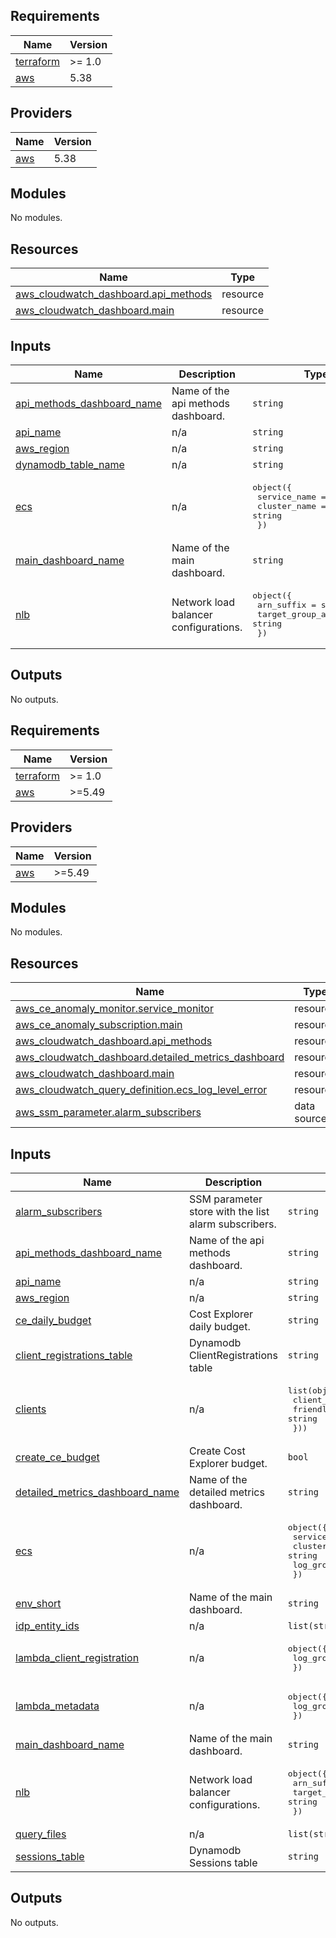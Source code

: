 ## Requirements

| Name | Version |
|------|---------|
| <a name="requirement_terraform"></a> [terraform](#requirement\_terraform) | >= 1.0 |
| <a name="requirement_aws"></a> [aws](#requirement\_aws) | 5.38 |

## Providers

| Name | Version |
|------|---------|
| <a name="provider_aws"></a> [aws](#provider\_aws) | 5.38 |

## Modules

No modules.

## Resources

| Name | Type |
|------|------|
| [aws_cloudwatch_dashboard.api_methods](https://registry.terraform.io/providers/hashicorp/aws/5.38/docs/resources/cloudwatch_dashboard) | resource |
| [aws_cloudwatch_dashboard.main](https://registry.terraform.io/providers/hashicorp/aws/5.38/docs/resources/cloudwatch_dashboard) | resource |

## Inputs

| Name | Description | Type | Default | Required |
|------|-------------|------|---------|:--------:|
| <a name="input_api_methods_dashboard_name"></a> [api\_methods\_dashboard\_name](#input\_api\_methods\_dashboard\_name) | Name of the api methods dashboard. | `string` | n/a | yes |
| <a name="input_api_name"></a> [api\_name](#input\_api\_name) | n/a | `string` | n/a | yes |
| <a name="input_aws_region"></a> [aws\_region](#input\_aws\_region) | n/a | `string` | n/a | yes |
| <a name="input_dynamodb_table_name"></a> [dynamodb\_table\_name](#input\_dynamodb\_table\_name) | n/a | `string` | n/a | yes |
| <a name="input_ecs"></a> [ecs](#input\_ecs) | n/a | <pre>object({<br>    service_name = string,<br>    cluster_name = string<br>  })</pre> | n/a | yes |
| <a name="input_main_dashboard_name"></a> [main\_dashboard\_name](#input\_main\_dashboard\_name) | Name of the main dashboard. | `string` | n/a | yes |
| <a name="input_nlb"></a> [nlb](#input\_nlb) | Network load balancer configurations. | <pre>object({<br>    arn_suffix              = string<br>    target_group_arn_suffix = string<br>  })</pre> | n/a | yes |

## Outputs

No outputs.

<!-- BEGIN_TF_DOCS -->
## Requirements

| Name | Version |
|------|---------|
| <a name="requirement_terraform"></a> [terraform](#requirement\_terraform) | >= 1.0 |
| <a name="requirement_aws"></a> [aws](#requirement\_aws) | >=5.49 |

## Providers

| Name | Version |
|------|---------|
| <a name="provider_aws"></a> [aws](#provider\_aws) | >=5.49 |

## Modules

No modules.

## Resources

| Name | Type |
|------|------|
| [aws_ce_anomaly_monitor.service_monitor](https://registry.terraform.io/providers/hashicorp/aws/latest/docs/resources/ce_anomaly_monitor) | resource |
| [aws_ce_anomaly_subscription.main](https://registry.terraform.io/providers/hashicorp/aws/latest/docs/resources/ce_anomaly_subscription) | resource |
| [aws_cloudwatch_dashboard.api_methods](https://registry.terraform.io/providers/hashicorp/aws/latest/docs/resources/cloudwatch_dashboard) | resource |
| [aws_cloudwatch_dashboard.detailed_metrics_dashboard](https://registry.terraform.io/providers/hashicorp/aws/latest/docs/resources/cloudwatch_dashboard) | resource |
| [aws_cloudwatch_dashboard.main](https://registry.terraform.io/providers/hashicorp/aws/latest/docs/resources/cloudwatch_dashboard) | resource |
| [aws_cloudwatch_query_definition.ecs_log_level_error](https://registry.terraform.io/providers/hashicorp/aws/latest/docs/resources/cloudwatch_query_definition) | resource |
| [aws_ssm_parameter.alarm_subscribers](https://registry.terraform.io/providers/hashicorp/aws/latest/docs/data-sources/ssm_parameter) | data source |

## Inputs

| Name | Description | Type | Default | Required |
|------|-------------|------|---------|:--------:|
| <a name="input_alarm_subscribers"></a> [alarm\_subscribers](#input\_alarm\_subscribers) | SSM parameter store with the list alarm subscribers. | `string` | n/a | yes |
| <a name="input_api_methods_dashboard_name"></a> [api\_methods\_dashboard\_name](#input\_api\_methods\_dashboard\_name) | Name of the api methods dashboard. | `string` | n/a | yes |
| <a name="input_api_name"></a> [api\_name](#input\_api\_name) | n/a | `string` | n/a | yes |
| <a name="input_aws_region"></a> [aws\_region](#input\_aws\_region) | n/a | `string` | n/a | yes |
| <a name="input_ce_daily_budget"></a> [ce\_daily\_budget](#input\_ce\_daily\_budget) | Cost Explorer daily budget. | `string` | `"300"` | no |
| <a name="input_client_registrations_table"></a> [client\_registrations\_table](#input\_client\_registrations\_table) | Dynamodb ClientRegistrations table | `string` | n/a | yes |
| <a name="input_clients"></a> [clients](#input\_clients) | n/a | <pre>list(object({<br>    client_id     = string<br>    friendly_name = string<br>  }))</pre> | `[]` | no |
| <a name="input_create_ce_budget"></a> [create\_ce\_budget](#input\_create\_ce\_budget) | Create Cost Explorer budget. | `bool` | `false` | no |
| <a name="input_detailed_metrics_dashboard_name"></a> [detailed\_metrics\_dashboard\_name](#input\_detailed\_metrics\_dashboard\_name) | Name of the detailed metrics dashboard. | `string` | n/a | yes |
| <a name="input_ecs"></a> [ecs](#input\_ecs) | n/a | <pre>object({<br>    service_name   = string,<br>    cluster_name   = string<br>    log_group_name = string<br>  })</pre> | n/a | yes |
| <a name="input_env_short"></a> [env\_short](#input\_env\_short) | Name of the main dashboard. | `string` | n/a | yes |
| <a name="input_idp_entity_ids"></a> [idp\_entity\_ids](#input\_idp\_entity\_ids) | n/a | `list(string)` | `[]` | no |
| <a name="input_lambda_client_registration"></a> [lambda\_client\_registration](#input\_lambda\_client\_registration) | n/a | <pre>object({<br>    log_group_name = string<br>  })</pre> | n/a | yes |
| <a name="input_lambda_metadata"></a> [lambda\_metadata](#input\_lambda\_metadata) | n/a | <pre>object({<br>    log_group_name = string<br>  })</pre> | n/a | yes |
| <a name="input_main_dashboard_name"></a> [main\_dashboard\_name](#input\_main\_dashboard\_name) | Name of the main dashboard. | `string` | n/a | yes |
| <a name="input_nlb"></a> [nlb](#input\_nlb) | Network load balancer configurations. | <pre>object({<br>    arn_suffix              = string<br>    target_group_arn_suffix = string<br>  })</pre> | n/a | yes |
| <a name="input_query_files"></a> [query\_files](#input\_query\_files) | n/a | `list(string)` | `[]` | no |
| <a name="input_sessions_table"></a> [sessions\_table](#input\_sessions\_table) | Dynamodb Sessions table | `string` | n/a | yes |

## Outputs

No outputs.
<!-- END_TF_DOCS -->